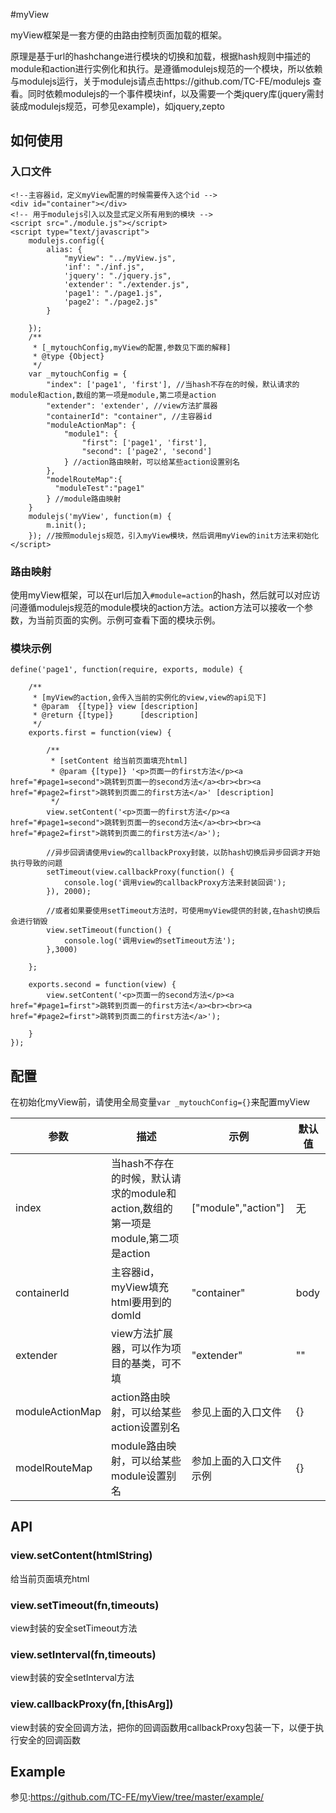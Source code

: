 #myView

myView框架是一套方便的由路由控制页面加载的框架。

原理是基于url的hashchange进行模块的切换和加载，根据hash规则中描述的module和action进行实例化和执行。是遵循modulejs规范的一个模块，所以依赖与modulejs运行，关于modulejs请点击https://github.com/TC-FE/modulejs 查看。同时依赖modulejs的一个事件模块inf，以及需要一个类jquery库(jquery需封装成modulejs规范，可参见example)，如jquery,zepto

## 如何使用



### 入口文件

```
<!--主容器id，定义myView配置的时候需要传入这个id -->
<div id="container"></div>
<!-- 用于modulejs引入以及显式定义所有用到的模块 -->
<script src="./module.js"></script>
<script type="text/javascript">
    modulejs.config({
        alias: {
            "myView": "../myView.js",
            'inf': "./inf.js",
            'jquery': "./jquery.js",
            'extender': "./extender.js",
            'page1': "./page1.js",
            'page2': "./page2.js"
        }

    });
    /**
     * [_mytouchConfig,myView的配置,参数见下面的解释]
     * @type {Object}
     */
    var _mytouchConfig = {
        "index": ['page1', 'first'], //当hash不存在的时候，默认请求的module和action,数组的第一项是module,第二项是action
        "extender": 'extender', //view方法扩展器
        "containerId": "container", //主容器id
        "moduleActionMap": {
            "module1": {
                "first": ['page1', 'first'],
                "second": ['page2', 'second']
            } //action路由映射，可以给某些action设置别名
        },
        "modelRouteMap":{
          "moduleTest":"page1"
        } //module路由映射
    }
    modulejs('myView', function(m) {
        m.init();
    }); //按照modulejs规范，引入myView模块，然后调用myView的init方法来初始化
</script>
  ```

### 路由映射

使用myView框架，可以在url后加入```#module=action```的hash，然后就可以对应访问遵循modulejs规范的module模块的action方法。action方法可以接收一个参数，为当前页面的实例。示例可查看下面的模块示例。

### 模块示例

```
define('page1', function(require, exports, module) {

    /**
     * [myView的action,会传入当前的实例化的view,view的api见下]
     * @param  {[type]} view [description]
     * @return {[type]}      [description]
     */
    exports.first = function(view) {

        /**
         * [setContent 给当前页面填充html]
         * @param {[type]} '<p>页面一的first方法</p><a href="#page1=second">跳转到页面一的second方法</a><br><br><a href="#page2=first">跳转到页面二的first方法</a>' [description]
         */
        view.setContent('<p>页面一的first方法</p><a href="#page1=second">跳转到页面一的second方法</a><br><br><a href="#page2=first">跳转到页面二的first方法</a>');

        //异步回调请使用view的callbackProxy封装，以防hash切换后异步回调才开始执行导致的问题
        setTimeout(view.callbackProxy(function() {
            console.log('调用view的callbackProxy方法来封装回调');
        }), 2000);

        //或者如果要使用setTimeout方法时，可使用myView提供的封装,在hash切换后会进行销毁
        view.setTimeout(function() {
            console.log('调用view的setTimeout方法');
        },3000)

    };

    exports.second = function(view) {
        view.setContent('<p>页面一的second方法</p><a href="#page1=first">跳转到页面一的first方法</a><br><br><a href="#page2=first">跳转到页面二的first方法</a>');

    }
});

```

## 配置

在初始化myView前，请使用全局变量```var _mytouchConfig={}```来配置myView


|参数|描述|示例|默认值|
|---|---|---|---|
|index|当hash不存在的时候，默认请求的module和action,数组的第一项是module,第二项是action|["module","action"]|无|
|containerId|主容器id，myView填充html要用到的domId|"container"|body|
|extender|view方法扩展器，可以作为项目的基类，可不填|"extender"|""|
|moduleActionMap|action路由映射，可以给某些action设置别名| 参见上面的入口文件|{}|
|modelRouteMap|module路由映射，可以给某些module设置别名|参加上面的入口文件示例|{}|


## API

### view.setContent(htmlString)

给当前页面填充html


### view.setTimeout(fn,timeouts)

view封装的安全setTimeout方法

### view.setInterval(fn,timeouts)

view封装的安全setInterval方法

### view.callbackProxy(fn,[thisArg])

view封装的安全回调方法，把你的回调函数用callbackProxy包装一下，以便于执行安全的回调函数

  ## Example

  参见:https://github.com/TC-FE/myView/tree/master/example/
